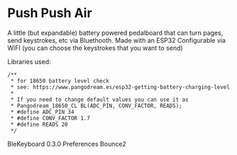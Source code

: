 # Push Push Air

A little (but expandable) battery powered pedalboard that can turn pages, send keystrokes, etc via Bluethooth. Made with an ESP32
Configurable via WiFI (you can choose the keystrokes that you want to send)


Libraries used:
```
/**
 * for 18650 battery level check
 * see: https://www.pangodream.es/esp32-getting-battery-charging-level
 *  
 * If you need to change default values you can use it as
 * Pangodream_18650_CL BL(ADC_PIN, CONV_FACTOR, READS);
 * #define ADC_PIN 34
 * #define CONV_FACTOR 1.7
 * #define READS 20
 */
 ```
 
 BleKeyboard 0.3.0
 Preferences
 Bounce2
